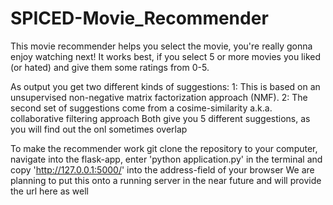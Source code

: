 # SPICED-Movie_Recommender

This movie recommender helps you select the movie, you're really gonna enjoy watching next!
It works best, if you select 5 or more movies you liked (or hated) and give them some ratings from 0-5.

As output you get two different kinds of suggestions:
  1: This is based on an unsupervised non-negative matrix factorization approach (NMF).
  2: The second set of suggestions come from a cosime-similarity a.k.a. collaborative filtering approach
Both give you 5 different suggestions, as you will find out the onl sometimes overlap

To make the recommender work git clone the repository to your computer, navigate into the flask-app, enter 'python application.py' in the terminal and copy 'http://127.0.0.1:5000/' into the address-field of your browser
We are planning to put this onto a running server in the near future and will provide the url here as well
